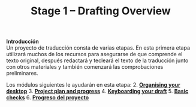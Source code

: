 ﻿---
title: Stage 1 – Drafting Overview
---

**Introducción**  
Un proyecto de traducción consta de varias etapas. En esta primera etapa utilizará muchos de los recursos para asegurarse de que comprende el texto original, después redactará y tecleará el texto de la traducción junto con otros materiales y también comenzará las comprobaciones preliminares.

Los módulos siguientes le ayudarán en esta etapa:
2. [**Organising your desktop**](2.OD.md)
3. [**Project plan and progress**](3.PP1.md)
4. [**Keyboarding your draft**](4.KD.md)
5. [**Basic checks**](5.BC1.md)
6. [**Progreso del proyecto**](6.PP2.md)  
